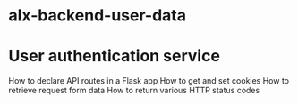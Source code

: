 # alx-backend-user-data
# User authentication service
How to declare API routes in a Flask app
How to get and set cookies
How to retrieve request form data
How to return various HTTP status codes
